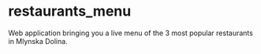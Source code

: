 # restaurants_menu
Web application bringing you a live menu of the 3 most popular restaurants in Mlynska Dolina.
